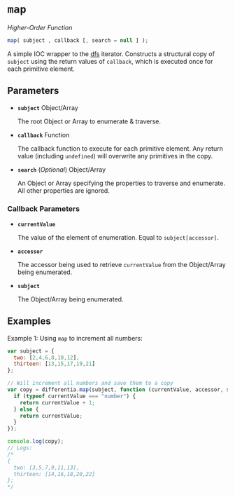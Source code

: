 # `map`

*Higher-Order Function*
```JavaScript
map( subject , callback [, search = null ] );
```
A simple IOC wrapper to the [dfs](http://differentia.io/?p=dfs) iterator. Constructs a structural copy of `subject` using the return values of `callback`, which is executed once for each primitive element.

## Parameters
- **`subject`** Object/Array

  The root Object or Array to enumerate & traverse.

- **`callback`** Function

  The callback function to execute for each primitive element. Any return value (including `undefined`) will overwrite any primitives in the copy.

- **`search`** (*Optional*) Object/Array

  An Object or Array specifying the properties to traverse and enumerate. All other properties are ignored.

### Callback Parameters
- **`currentValue`**

  The value of the element of enumeration. Equal to `subject[accessor]`.

- **`accessor`**

  The accessor being used to retrieve `currentValue` from the Object/Array being enumerated.

- **`subject`**

  The Object/Array being enumerated.

## Examples
Example 1: Using `map` to increment all numbers:

```JavaScript
var subject = {
  two: [2,4,6,8,10,12],
  thirteen: [13,15,17,19,21]
};

// Will increment all numbers and save them to a copy
var copy = differentia.map(subject, function (currentValue, accessor, subject) {
  if (typeof currentValue === "number") {
    return currentValue + 1;
  } else {
    return currentValue;
  }
});

console.log(copy);
// Logs:
/*
{
  two: [3,5,7,9,11,13],
  thirteen: [14,16,18,20,22]
};
*/
```